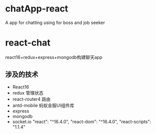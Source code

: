 # chatApp-react
A app for chatting using for boss and job seeker


# react-chat
react16+redux+express+mongodb构建聊天app



## 涉及的技术

* React16
* redux 管理状态
* react-router4 路由
* antd-mobile 蚂蚁金服UI组件库
* express 
* mongodb
* socket.io
"react": "^16.4.0",
    "react-dom": "^16.4.0",
    "react-scripts": "1.1.4"